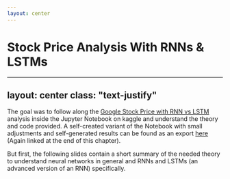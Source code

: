 ```yaml
---
layout: center
---
```


# Stock Price Analysis With RNNs & LSTMs

---
layout: center
class: "text-justify"
---

The goal was to follow along the
[Google Stock Price with RNN vs LSTM](https://www.kaggle.com/code/angeloruggieridj/google-stock-price-with-rnn-vs-lstm/notebook)
analysis inside the Jupyter Notebook on kaggle and understand the theory and code provided.
A self-created variant of the Notebook with small adjustments and self-generated results
can be found as an export [here](https://lennart.guderian.de/stock-rnn/) (Again linked at
the end of this chapter).

But first, the following slides contain a short summary of the needed theory to understand
neural networks in general and RNNs and LSTMs (an advanced version of an RNN) specifically.
